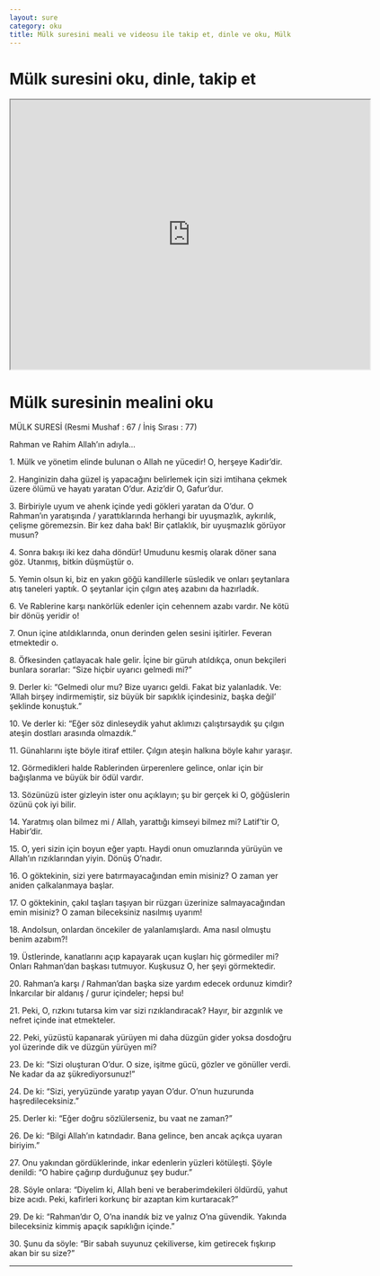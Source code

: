 ```yaml
---
layout: sure
category: oku
title: Mülk suresini meali ve videosu ile takip et, dinle ve oku, Mülk dinle, Mülk meali.
---
```


<div class="container">
  <div class="row">
    <div class="col-lg-12">
      <h1>Mülk suresini oku, dinle, takip et</h1>
      <div class="div-youtube-embed">
        <iframe width="640" height="480" src="https://www.youtube.com/embed/">frameborder="0" allowfullscreen></iframe>
      </div>
    </div>
  </div>

  <div class="row">
    <div class="col-lg-12">
      <h1>Mülk suresinin mealini oku</h1>
      <div><p></p><p></p><p>MÜLK SURESİ (Resmi Mushaf : 67 / İniş Sırası : 77)</p><p>Rahman ve Rahim Allah’ın adıyla…</p><p></p><p></p><p>1. Mülk ve yönetim elinde bulunan o Allah ne yücedir! O, herşeye Kadir’dir.</p><p></p><p></p><p>2. Hanginizin daha güzel iş yapacağını belirlemek için sizi imtihana çekmek üzere ölümü ve hayatı yaratan O’dur. Aziz’dir O, Gafur’dur.</p><p></p><p></p><p>3. Birbiriyle uyum ve ahenk içinde yedi gökleri yaratan da O’dur. O Rahman’ın yaratışında / yarattıklarında herhangi bir uyuşmazlık, aykırılık, çelişme göremezsin. Bir kez daha bak! Bir çatlaklık, bir uyuşmazlık görüyor musun?</p><p></p><p></p><p>4. Sonra bakışı iki kez daha döndür! Umudunu kesmiş olarak döner sana göz. Utanmış, bitkin düşmüştür o.</p><p></p><p></p><p>5. Yemin olsun ki, biz en yakın göğü kandillerle süsledik ve onları şeytanlara atış taneleri yaptık. O şeytanlar için çılgın ateş azabını da hazırladık.</p><p></p><p></p><p>6. Ve Rablerine karşı nankörlük edenler için cehennem azabı vardır. Ne kötü bir dönüş yeridir o!</p><p></p><p></p><p>7. Onun içine atıldıklarında, onun derinden gelen sesini işitirler. Feveran etmektedir o.</p><p></p><p></p><p>8. Öfkesinden çatlayacak hale gelir. İçine bir güruh atıldıkça, onun bekçileri bunlara sorarlar: “Size hiçbir uyarıcı gelmedi mi?”</p><p></p><p></p><p>9. Derler ki: “Gelmedi olur mu? Bize uyarıcı geldi. Fakat biz yalanladık. Ve: ‘Allah birşey indirmemiştir, siz büyük bir sapıklık içindesiniz, başka değil’ şeklinde konuştuk.”</p><p></p><p></p><p>10. Ve derler ki: “Eğer söz dinleseydik yahut aklımızı çalıştırsaydık şu çılgın ateşin dostları arasında olmazdık.”</p><p></p><p></p><p>11. Günahlarını işte böyle itiraf ettiler. Çılgın ateşin halkına böyle kahır yaraşır.</p><p></p><p></p><p>12. Görmedikleri halde Rablerinden ürperenlere gelince, onlar için bir bağışlanma ve büyük bir ödül vardır.</p><p></p><p></p><p>13. Sözünüzü ister gizleyin ister onu açıklayın; şu bir gerçek ki O, göğüslerin özünü çok iyi bilir.</p><p></p><p></p><p>14. Yaratmış olan bilmez mi / Allah, yarattığı kimseyi bilmez mi? Latif’tir O, Habir’dir.</p><p></p><p></p><p>15. O, yeri sizin için boyun eğer yaptı. Haydi onun omuzlarında yürüyün ve Allah’ın rızıklarından yiyin. Dönüş O’nadır.</p><p></p><p></p><p>16. O göktekinin, sizi yere batırmayacağından emin misiniz? O zaman yer aniden çalkalanmaya başlar.</p><p></p><p></p><p>17. O göktekinin, çakıl taşları taşıyan bir rüzgarı üzerinize salmayacağından emin misiniz? O zaman bileceksiniz nasılmış uyarım!</p><p></p><p></p><p>18. Andolsun, onlardan öncekiler de yalanlamışlardı. Ama nasıl olmuştu benim azabım?!</p><p></p><p></p><p>19. Üstlerinde, kanatlarını açıp kapayarak uçan kuşları hiç görmediler mi? Onları Rahman’dan başkası tutmuyor. Kuşkusuz O, her şeyi görmektedir.</p><p></p><p></p><p>20. Rahman’a karşı / Rahman’dan başka size yardım edecek ordunuz kimdir? İnkarcılar bir aldanış / gurur içindeler; hepsi bu!</p><p></p><p></p><p>21. Peki, O, rızkını tutarsa kim var sizi rızıklandıracak? Hayır, bir azgınlık ve nefret içinde inat etmekteler.</p><p></p><p></p><p>22. Peki, yüzüstü kapanarak yürüyen mi daha düzgün gider yoksa dosdoğru yol üzerinde dik ve düzgün yürüyen mi?</p><p></p><p></p><p>23. De ki: “Sizi oluşturan O’dur. O size, işitme gücü, gözler ve gönüller verdi. Ne kadar da az şükrediyorsunuz!”</p><p></p><p></p><p>24. De ki: “Sizi, yeryüzünde yaratıp yayan O’dur. O’nun huzurunda haşredileceksiniz.”</p><p></p><p></p><p>25. Derler ki: “Eğer doğru sözlülerseniz, bu vaat ne zaman?”</p><p></p><p></p><p>26. De ki: “Bilgi Allah’ın katındadır. Bana gelince, ben ancak açıkça uyaran biriyim.”</p><p></p><p></p><p>27. Onu yakından gördüklerinde, inkar edenlerin yüzleri kötüleşti. Şöyle denildi: “O habire çağırıp durduğunuz şey budur.”</p><p></p><p></p><p>28. Söyle onlara: “Diyelim ki, Allah beni ve beraberimdekileri öldürdü, yahut bize acıdı. Peki, kafirleri korkunç bir azaptan kim kurtaracak?”</p><p></p><p></p><p>29. De ki: “Rahman’dır O, O’na inandık biz ve yalnız O’na güvendik. Yakında bileceksiniz kimmiş apaçık sapıklığın içinde.”</p><p></p><p></p><p>30. Şunu da söyle: “Bir sabah suyunuz çekiliverse, kim getirecek fışkırıp akan bir su size?”</p><p></p><p></p></div>
    </div>
  </div>
</div>
<hr />